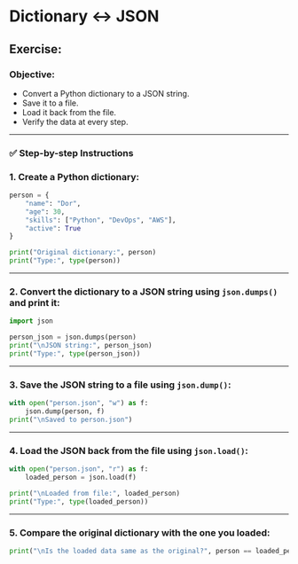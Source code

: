 # Dictionary ↔ JSON

## **Exercise:**

### Objective:

- Convert a Python dictionary to a JSON string.
- Save it to a file.
- Load it back from the file.
- Verify the data at every step.

---

### ✅ Step-by-step Instructions

### 1. Create a Python dictionary:

```python
person = {
    "name": "Dor",
    "age": 30,
    "skills": ["Python", "DevOps", "AWS"],
    "active": True
}

print("Original dictionary:", person)
print("Type:", type(person))
```

---

### 2. Convert the dictionary to a JSON string using `json.dumps()` and print it:

```python
import json

person_json = json.dumps(person)
print("\nJSON string:", person_json)
print("Type:", type(person_json))
```

---

### 3. Save the JSON string to a file using `json.dump()`:

```python
with open("person.json", "w") as f:
    json.dump(person, f)
print("\nSaved to person.json")
```

---

### 4. Load the JSON back from the file using `json.load()`:

```python
with open("person.json", "r") as f:
    loaded_person = json.load(f)

print("\nLoaded from file:", loaded_person)
print("Type:", type(loaded_person))
```

---

### 5. Compare the original dictionary with the one you loaded:

```python
print("\nIs the loaded data same as the original?", person == loaded_person)
```